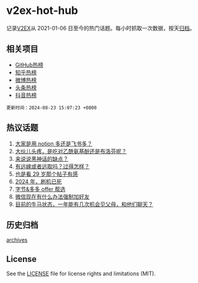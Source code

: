 # v2ex-hot-hub

 记录[V2EX](https://www.v2ex.com/)从 2021-01-06 日至今的热门话题。每小时抓取一次数据，按天[归档](archives)。
 
 ## 相关项目

- [GitHub热榜](https://github.com/it985/github-hot-hub)
- [知乎热榜](https://github.com/it985/zhihu-hot-hub)
- [微博热榜](https://github.com/it985/weibo-hot-hub)
- [头条热榜](https://github.com/it985/toutiao-hot-hub)
- [抖音热榜](https://github.com/it985/douyin-hot-hub)


 `更新时间：2024-08-23 15:07:23 +0800`

## 热议话题

1. [大家是用 notion 多还是飞书多？](https://www.v2ex.com/t/1067147)
1. [大伙儿头疼，是吃对乙酰氨基酚还是布洛芬呢？](https://www.v2ex.com/t/1067039)
1. [来说说黑神话的缺点？](https://www.v2ex.com/t/1067117)
1. [有远嫁或者远取吗？过得怎样？](https://www.v2ex.com/t/1067151)
1. [也是看 29 岁那个帖子有感](https://www.v2ex.com/t/1067079)
1. [2024 年，刷机已死](https://www.v2ex.com/t/1067154)
1. [字节&多多 offer 帮选](https://www.v2ex.com/t/1067206)
1. [微信现在有什么办法强制加好友](https://www.v2ex.com/t/1067097)
1. [目前的牛马状态，一年能有几次机会见父母，和他们聊天？](https://www.v2ex.com/t/1067170)

## 历史归档

[archives](archives)

## License

See the [LICENSE](LICENSE) file for license rights and limitations (MIT).
